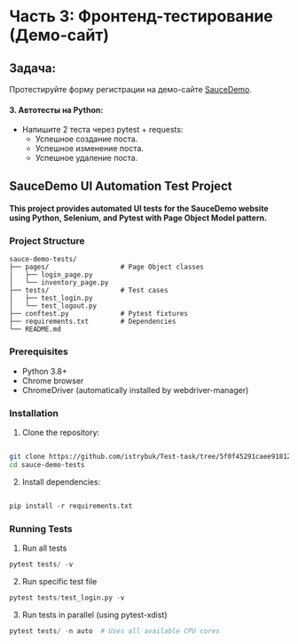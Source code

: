 # Часть 3: Фронтенд-тестирование (Демо-сайт)

## Задача:
 Протестируйте форму регистрации на демо-сайте [SauceDemo](https://www.saucedemo.com/).
 
#### 3. Автотесты на Python:
   
  - Напишите 2 теста через pytest + requests:
    * Успешное создание поста.
    * Успешное изменение поста.
    * Успешное удаление поста.



## SauceDemo UI Automation Test Project
#### This project provides automated UI tests for the SauceDemo website using Python, Selenium, and Pytest with Page Object Model pattern.

### Project Structure
```
sauce-demo-tests/
├── pages/                  # Page Object classes
│   ├── login_page.py
│   └── inventory_page.py
├── tests/                  # Test cases
│   ├── test_login.py
│   └── test_logout.py
├── conftest.py             # Pytest fixtures
├── requirements.txt        # Dependencies
└── README.md
```

### Prerequisites
* Python 3.8+
* Chrome browser
* ChromeDriver (automatically installed by webdriver-manager)

### Installation
1. Clone the repository:

```bash

git clone https://github.com/istrybuk/Test-task/tree/5f0f45291caee91812e88ba0b9cdb8cc4f986f3e/Patres/ui
cd sauce-demo-tests
```
2. Install dependencies:

```python

pip install -r requirements.txt
```

### Running Tests
1. Run all tests
```python
pytest tests/ -v
```
2. Run specific test file

```python
pytest tests/test_login.py -v
```

3. Run tests in parallel (using pytest-xdist)
```python
pytest tests/ -n auto  # Uses all available CPU cores
```
